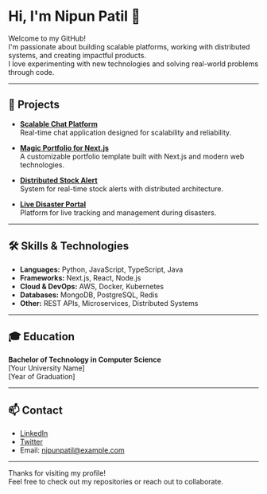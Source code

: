 # Hi, I'm Nipun Patil 👋

Welcome to my GitHub!  
I'm passionate about building scalable platforms, working with distributed systems, and creating impactful products.  
I love experimenting with new technologies and solving real-world problems through code.

---

## 🚀 Projects

- **[Scalable Chat Platform](https://github.com/nipunpatil/scalable-chat-platform)**  
  Real-time chat application designed for scalability and reliability.

- **[Magic Portfolio for Next.js](https://github.com/nipunpatil/magic-portfolio-for-next-js)**  
  A customizable portfolio template built with Next.js and modern web technologies.

- **[Distributed Stock Alert](https://github.com/nipunpatil/distributed-stock-alert)**  
  System for real-time stock alerts with distributed architecture.

- **[Live Disaster Portal](https://github.com/nipunpatil/Live_Disaster_Portal)**  
  Platform for live tracking and management during disasters.

---

## 🛠️ Skills & Technologies

- **Languages:** Python, JavaScript, TypeScript, Java
- **Frameworks:** Next.js, React, Node.js
- **Cloud & DevOps:** AWS, Docker, Kubernetes
- **Databases:** MongoDB, PostgreSQL, Redis
- **Other:** REST APIs, Microservices, Distributed Systems

---

## 🎓 Education

**Bachelor of Technology in Computer Science**  
[Your University Name]  
[Year of Graduation]

---

## 📫 Contact

- [LinkedIn](https://www.linkedin.com/in/nipunpatil)
- [Twitter](https://twitter.com/nipunpatil)
- Email: nipunpatil@example.com

---

Thanks for visiting my profile!  
Feel free to check out my repositories or reach out to collaborate.
